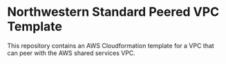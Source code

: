 # Northwestern Standard Peered VPC Template

This repository contains an AWS Cloudformation template for a VPC that can peer
with the AWS shared services VPC.

